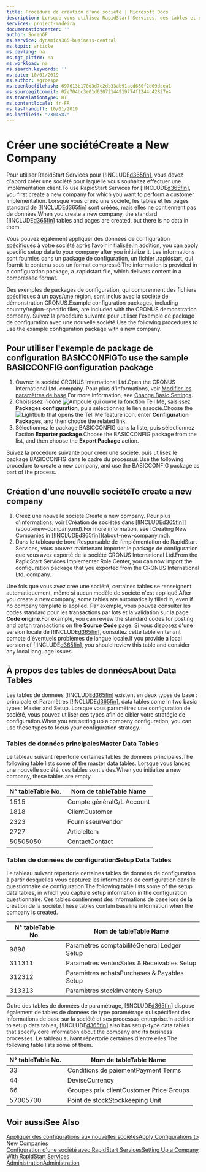 ```yaml
---
title: Procédure de création d'une société | Microsoft Docs
description: Lorsque vous utilisez RapidStart Services, des tables et des pages sont créées, mais elles ne contiennent pas de données.
services: project-madeira
documentationcenter: ''
author: SorenGP
ms.service: dynamics365-business-central
ms.topic: article
ms.devlang: na
ms.tgt_pltfrm: na
ms.workload: na
ms.search.keywords: ''
ms.date: 10/01/2019
ms.author: sgroespe
ms.openlocfilehash: 697613b170d3d7c2db33ab91acd660f2d09ddea1
ms.sourcegitcommit: 02e704bc3e01d62072144919774f1244c42827e4
ms.translationtype: HT
ms.contentlocale: fr-FR
ms.lasthandoff: 10/01/2019
ms.locfileid: "2304587"
---
```

# <a name="create-a-new-company"></a><span data-ttu-id="bc407-103">Créer une société</span><span class="sxs-lookup"><span data-stu-id="bc407-103">Create a New Company</span></span>
<span data-ttu-id="bc407-104">Pour utiliser RapidStart Services pour [!INCLUDE[d365fin](includes/d365fin_md.md)], vous devez d'abord créer une société pour laquelle vous souhaitez effectuer une implémentation client.</span><span class="sxs-lookup"><span data-stu-id="bc407-104">To use RapidStart Services for [!INCLUDE[d365fin](includes/d365fin_md.md)], you first create a new company for which you want to perform a customer implementation.</span></span> <span data-ttu-id="bc407-105">Lorsque vous créez une société, les tables et les pages standard de [!INCLUDE[d365fin](includes/d365fin_md.md)] sont créées, mais elles ne contiennent pas de données.</span><span class="sxs-lookup"><span data-stu-id="bc407-105">When you create a new company, the standard [!INCLUDE[d365fin](includes/d365fin_md.md)] tables and pages are created, but there is no data in them.</span></span>

<span data-ttu-id="bc407-106">Vous pouvez également appliquer des données de configuration spécifiques à votre société après l’avoir initialisée.</span><span class="sxs-lookup"><span data-stu-id="bc407-106">In addition, you can apply specific setup data to your company after you initialize it.</span></span> <span data-ttu-id="bc407-107">Les informations sont fournies dans un package de configuration, un fichier .rapidstart, qui fournit le contenu sous un format compressé.</span><span class="sxs-lookup"><span data-stu-id="bc407-107">The information is provided in a configuration package, a .rapidstart file, which delivers content in a compressed format.</span></span>  

<span data-ttu-id="bc407-108">Des exemples de packages de configuration, qui comprennent des fichiers spécifiques à un pays/une région, sont inclus avec la société de démonstration CRONUS.</span><span class="sxs-lookup"><span data-stu-id="bc407-108">Example configuration packages, including country/region-specific files, are included with the CRONUS demonstration company.</span></span> <span data-ttu-id="bc407-109">Suivez la procédure suivante pour utiliser l'exemple de package de configuration avec une nouvelle société.</span><span class="sxs-lookup"><span data-stu-id="bc407-109">Use the following procedures to use the example configuration package with a new company.</span></span>  

## <a name="to-use-the-sample-basicconfig-configuration-package"></a><span data-ttu-id="bc407-110">Pour utiliser l'exemple de package de configuration BASICCONFIG</span><span class="sxs-lookup"><span data-stu-id="bc407-110">To use the sample BASICCONFIG configuration package</span></span>  
1. <span data-ttu-id="bc407-111">Ouvrez la société CRONUS International Ltd.</span><span class="sxs-lookup"><span data-stu-id="bc407-111">Open the CRONUS International Ltd. company.</span></span> <span data-ttu-id="bc407-112">Pour plus d'informations, voir [Modifier les paramètres de base](ui-change-basic-settings.md).</span><span class="sxs-lookup"><span data-stu-id="bc407-112">For more information, see [Change Basic Settings](ui-change-basic-settings.md).</span></span>
2. <span data-ttu-id="bc407-113">Choisissez l'icône ![Ampoule qui ouvre la fonction Tell Me](media/ui-search/search_small.png "Dites-moi ce que vous voulez faire"), saisissez **Packages configuration**, puis sélectionnez le lien associé.</span><span class="sxs-lookup"><span data-stu-id="bc407-113">Choose the ![Lightbulb that opens the Tell Me feature](media/ui-search/search_small.png "Tell me what you want to do") icon, enter **Configuration Packages**, and then choose the related link.</span></span>  
3. <span data-ttu-id="bc407-114">Sélectionnez le package BASICCONFIG dans la liste, puis sélectionnez l'action **Exporter package**.</span><span class="sxs-lookup"><span data-stu-id="bc407-114">Choose the BASICCONFIG package from the list, and then choose the **Export Package** action.</span></span>  

<span data-ttu-id="bc407-115">Suivez la procédure suivante pour créer une société, puis utilisez le package BASICCONFIG dans le cadre du processus.</span><span class="sxs-lookup"><span data-stu-id="bc407-115">Use the following procedure to create a new company, and use the BASICCONFIG package as part of the process.</span></span>  

## <a name="to-create-a-new-company"></a><span data-ttu-id="bc407-116">Création d'une nouvelle société</span><span class="sxs-lookup"><span data-stu-id="bc407-116">To create a new company</span></span>  
1. <span data-ttu-id="bc407-117">Créez une nouvelle société.</span><span class="sxs-lookup"><span data-stu-id="bc407-117">Create a new company.</span></span> <span data-ttu-id="bc407-118">Pour plus d'informations, voir [Création de sociétés dans [!INCLUDE[d365fin](includes/d365fin_md.md)]](about-new-company.md).</span><span class="sxs-lookup"><span data-stu-id="bc407-118">For more information, see [Creating New Companies in [!INCLUDE[d365fin](includes/d365fin_md.md)]](about-new-company.md).</span></span>
2. <span data-ttu-id="bc407-119">Dans le tableau de bord Responsable de l'implémentation de RapidStart Services, vous pouvez maintenant importer le package de configuration que vous avez exporté de la société CRONUS International Ltd.</span><span class="sxs-lookup"><span data-stu-id="bc407-119">From the RapidStart Services Implementer Role Center, you can now import the configuration package that you exported from the CRONUS International Ltd. company.</span></span>

<span data-ttu-id="bc407-120">Une fois que vous avez créé une société, certaines tables se renseignent automatiquement, même si aucun modèle de société n'est appliqué.</span><span class="sxs-lookup"><span data-stu-id="bc407-120">After you create a new company, some tables are automatically filled in, even if no company template is applied.</span></span> <span data-ttu-id="bc407-121">Par exemple, vous pouvez consulter les codes standard pour les transactions par lots et la validation sur la page **Code origine**.</span><span class="sxs-lookup"><span data-stu-id="bc407-121">For example, you can review the standard codes for posting and batch transactions on the **Source Code** page.</span></span> <span data-ttu-id="bc407-122">Si vous disposez d'une version locale de [!INCLUDE[d365fin](includes/d365fin_md.md)], consultez cette table en tenant compte d'éventuels problèmes de langue locale.</span><span class="sxs-lookup"><span data-stu-id="bc407-122">If you provide a local version of [!INCLUDE[d365fin](includes/d365fin_md.md)], you should review this table and consider any local language issues.</span></span>

## <a name="about-data-tables"></a><span data-ttu-id="bc407-123">À propos des tables de données</span><span class="sxs-lookup"><span data-stu-id="bc407-123">About Data Tables</span></span>
<span data-ttu-id="bc407-124">Les tables de données [!INCLUDE[d365fin](includes/d365fin_md.md)] existent en deux types de base : principale et Paramètres.</span><span class="sxs-lookup"><span data-stu-id="bc407-124">[!INCLUDE[d365fin](includes/d365fin_md.md)], data tables come in two basic types: Master and Setup.</span></span> <span data-ttu-id="bc407-125">Lorsque vous paramétrez une configuration de société, vous pouvez utiliser ces types afin de cibler votre stratégie de configuration.</span><span class="sxs-lookup"><span data-stu-id="bc407-125">When you are setting up a company configuration, you can use these types to focus your configuration strategy.</span></span>  

### <a name="master-data-tables"></a><span data-ttu-id="bc407-126">Tables de données principales</span><span class="sxs-lookup"><span data-stu-id="bc407-126">Master Data Tables</span></span>  
<span data-ttu-id="bc407-127">Le tableau suivant répertorie certaines tables de données principales.</span><span class="sxs-lookup"><span data-stu-id="bc407-127">The following table lists some of the master data tables.</span></span> <span data-ttu-id="bc407-128">Lorsque vous lancez une nouvelle société, ces tables sont vides.</span><span class="sxs-lookup"><span data-stu-id="bc407-128">When you initialize a new company, these tables are empty.</span></span>  

|<span data-ttu-id="bc407-129">N° table</span><span class="sxs-lookup"><span data-stu-id="bc407-129">Table No.</span></span>|<span data-ttu-id="bc407-130">Nom de table</span><span class="sxs-lookup"><span data-stu-id="bc407-130">Table Name</span></span>|  
|-------------------|--------------------|  
|<span data-ttu-id="bc407-131">15</span><span class="sxs-lookup"><span data-stu-id="bc407-131">15</span></span>|<span data-ttu-id="bc407-132">Compte général</span><span class="sxs-lookup"><span data-stu-id="bc407-132">G/L Account</span></span>|  
|<span data-ttu-id="bc407-133">18</span><span class="sxs-lookup"><span data-stu-id="bc407-133">18</span></span>|<span data-ttu-id="bc407-134">Client</span><span class="sxs-lookup"><span data-stu-id="bc407-134">Customer</span></span>|  
|<span data-ttu-id="bc407-135">23</span><span class="sxs-lookup"><span data-stu-id="bc407-135">23</span></span>|<span data-ttu-id="bc407-136">Fournisseur</span><span class="sxs-lookup"><span data-stu-id="bc407-136">Vendor</span></span>|  
|<span data-ttu-id="bc407-137">27</span><span class="sxs-lookup"><span data-stu-id="bc407-137">27</span></span>|<span data-ttu-id="bc407-138">Article</span><span class="sxs-lookup"><span data-stu-id="bc407-138">Item</span></span>|  
|<span data-ttu-id="bc407-139">5050</span><span class="sxs-lookup"><span data-stu-id="bc407-139">5050</span></span>|<span data-ttu-id="bc407-140">Contact</span><span class="sxs-lookup"><span data-stu-id="bc407-140">Contact</span></span>|  

### <a name="setup-data-tables"></a><span data-ttu-id="bc407-141">Tables de données de configuration</span><span class="sxs-lookup"><span data-stu-id="bc407-141">Setup Data Tables</span></span>  
<span data-ttu-id="bc407-142">Le tableau suivant répertorie certaines tables de données de configuration à partir desquelles vous capturez les informations de configuration dans le questionnaire de configuration.</span><span class="sxs-lookup"><span data-stu-id="bc407-142">The following table lists some of the setup data tables, in which you capture setup information in the configuration questionnaire.</span></span> <span data-ttu-id="bc407-143">Ces tables contiennent des informations de base lors de la création de la société.</span><span class="sxs-lookup"><span data-stu-id="bc407-143">These tables contain baseline information when the company is created.</span></span>  

|<span data-ttu-id="bc407-144">N° table</span><span class="sxs-lookup"><span data-stu-id="bc407-144">Table No.</span></span>|<span data-ttu-id="bc407-145">Nom de table</span><span class="sxs-lookup"><span data-stu-id="bc407-145">Table Name</span></span>|  
|-------------------|--------------------|  
|<span data-ttu-id="bc407-146">98</span><span class="sxs-lookup"><span data-stu-id="bc407-146">98</span></span>|<span data-ttu-id="bc407-147">Paramètres comptabilité</span><span class="sxs-lookup"><span data-stu-id="bc407-147">General Ledger Setup</span></span>|  
|<span data-ttu-id="bc407-148">311</span><span class="sxs-lookup"><span data-stu-id="bc407-148">311</span></span>|<span data-ttu-id="bc407-149">Paramètres ventes</span><span class="sxs-lookup"><span data-stu-id="bc407-149">Sales & Receivables Setup</span></span>|  
|<span data-ttu-id="bc407-150">312</span><span class="sxs-lookup"><span data-stu-id="bc407-150">312</span></span>|<span data-ttu-id="bc407-151">Paramètres achats</span><span class="sxs-lookup"><span data-stu-id="bc407-151">Purchases & Payables Setup</span></span>|  
|<span data-ttu-id="bc407-152">313</span><span class="sxs-lookup"><span data-stu-id="bc407-152">313</span></span>|<span data-ttu-id="bc407-153">Paramètres stock</span><span class="sxs-lookup"><span data-stu-id="bc407-153">Inventory Setup</span></span>|  

<span data-ttu-id="bc407-154">Outre des tables de données de paramétrage, [!INCLUDE[d365fin](includes/d365fin_md.md)] dispose également de tables de données de type paramétrage qui spécifient des informations de base sur la société et ses processus entreprise.</span><span class="sxs-lookup"><span data-stu-id="bc407-154">In addition to setup data tables, [!INCLUDE[d365fin](includes/d365fin_md.md)] also has setup-type data tables that specify core information about the company and its business processes.</span></span> <span data-ttu-id="bc407-155">Le tableau suivant répertorie certaines d'entre elles.</span><span class="sxs-lookup"><span data-stu-id="bc407-155">The following table lists some of them.</span></span>  

|<span data-ttu-id="bc407-156">N° table</span><span class="sxs-lookup"><span data-stu-id="bc407-156">Table No.</span></span>|<span data-ttu-id="bc407-157">Nom de table</span><span class="sxs-lookup"><span data-stu-id="bc407-157">Table Name</span></span>|  
|-------------------|--------------------|  
|<span data-ttu-id="bc407-158">3</span><span class="sxs-lookup"><span data-stu-id="bc407-158">3</span></span>|<span data-ttu-id="bc407-159">Conditions de paiement</span><span class="sxs-lookup"><span data-stu-id="bc407-159">Payment Terms</span></span>|  
|<span data-ttu-id="bc407-160">4</span><span class="sxs-lookup"><span data-stu-id="bc407-160">4</span></span>|<span data-ttu-id="bc407-161">Devise</span><span class="sxs-lookup"><span data-stu-id="bc407-161">Currency</span></span>|  
|<span data-ttu-id="bc407-162">6</span><span class="sxs-lookup"><span data-stu-id="bc407-162">6</span></span>|<span data-ttu-id="bc407-163">Groupes prix client</span><span class="sxs-lookup"><span data-stu-id="bc407-163">Customer Price Groups</span></span>|  
|<span data-ttu-id="bc407-164">5700</span><span class="sxs-lookup"><span data-stu-id="bc407-164">5700</span></span>|<span data-ttu-id="bc407-165">Point de stock</span><span class="sxs-lookup"><span data-stu-id="bc407-165">Stockkeeping Unit</span></span>|

  

## <a name="see-also"></a><span data-ttu-id="bc407-166">Voir aussi</span><span class="sxs-lookup"><span data-stu-id="bc407-166">See Also</span></span>  
[<span data-ttu-id="bc407-167">Appliquer des configurations aux nouvelles sociétés</span><span class="sxs-lookup"><span data-stu-id="bc407-167">Apply Configurations to New Companies</span></span>](admin-apply-configuration-to-new-companies.md)  
[<span data-ttu-id="bc407-168">Configuration d'une société avec RapidStart Services</span><span class="sxs-lookup"><span data-stu-id="bc407-168">Setting Up a Company With RapidStart Services</span></span>](admin-set-up-a-company-with-rapidstart.md)  
[<span data-ttu-id="bc407-169">Administration</span><span class="sxs-lookup"><span data-stu-id="bc407-169">Administration</span></span>](admin-setup-and-administration.md)
